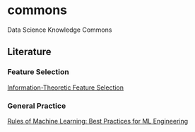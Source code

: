 # commons
Data Science Knowledge Commons

## Literature

### Feature Selection
[Information-Theoretic Feature Selection](http://www.jmlr.org/papers/volume13/brown12a/brown12a.pdf)

### General Practice
[Rules of Machine Learning: Best Practices for ML Engineering](http://martin.zinkevich.org/rules_of_ml/rules_of_ml.pdf)
